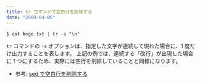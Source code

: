 ```yaml
---
title: tr コマンドで空白行を削除する
date: "2009-04-05"
---
```


```
$ cat hoge.txt | tr -s "\n"
```

`tr` コマンドの `-s` オプションは、指定した文字が連続して現れた場合に、1 度だけ出力することを表します。
上記の例では、連続する「改行」が出現した場合に 1 つにするため、実際には空行を削除していることと同様になります。

* 参考: [sed で空白行を削除する](../sed/remove-empty-lines.html)

